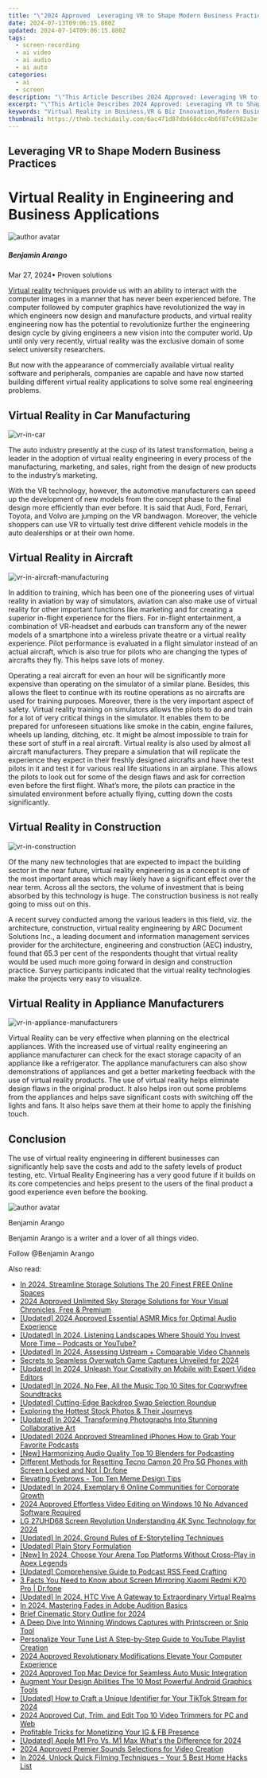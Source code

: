 ```yaml
---
title: "\"2024 Approved  Leveraging VR to Shape Modern Business Practices\""
date: 2024-07-13T09:06:15.880Z
updated: 2024-07-14T09:06:15.880Z
tags: 
  - screen-recording
  - ai video
  - ai audio
  - ai auto
categories: 
  - ai
  - screen
description: "\"This Article Describes 2024 Approved: Leveraging VR to Shape Modern Business Practices\""
excerpt: "\"This Article Describes 2024 Approved: Leveraging VR to Shape Modern Business Practices\""
keywords: "Virtual Reality in Business,VR & Biz Innovation,Modern Business via VR,Shaping Business with VR,VR Transforming Business,VR for Business Practices,VR Impact on Modern Work"
thumbnail: https://thmb.techidaily.com/6ac471d87db668dcc4b6f87c6982a3ef4bb37e3fbffe0068ce8a47124a8a8199.jpg
---
```


## Leveraging VR to Shape Modern Business Practices

# Virtual Reality in Engineering and Business Applications

![author avatar](https://images.wondershare.com/filmora/article-images/benjamin-arango-author.jpg)

##### Benjamin Arango

 Mar 27, 2024• Proven solutions

[Virtual reality](https://tools.techidaily.com/wondershare/filmora/download/) techniques provide us with an ability to interact with the computer images in a manner that has never been experienced before. The computer followed by computer graphics have revolutionized the way in which engineers now design and manufacture products, and virtual reality engineering now has the potential to revolutionize further the engineering design cycle by giving engineers a new vision into the computer world. Up until only very recently, virtual reality was the exclusive domain of some select university researchers.

 But now with the appearance of commercially available virtual reality software and peripherals, companies are capable and have now started building different virtual reality applications to solve some real engineering problems.

## Virtual Reality in Car Manufacturing

![vr-in-car](https://images.wondershare.com/filmora/article-images/vr-in-car.jpg)

 The auto industry presently at the cusp of its latest transformation, being a leader in the adoption of virtual reality engineering in every process of the manufacturing, marketing, and sales, right from the design of new products to the industry’s marketing.

 With the VR technology, however, the automotive manufacturers can speed up the development of new models from the concept phase to the final design more efficiently than ever before. It is said that Audi, Ford, Ferrari, Toyota, and Volvo are jumping on the VR bandwagon. Moreover, the vehicle shoppers can use VR to virtually test drive different vehicle models in the auto dealerships or at their own home.

## Virtual Reality in Aircraft

![vr-in-aircraft-manufacturing](https://images.wondershare.com/filmora/article-images/vr-in-aircraft-manufacturing.jpg)

 In addition to training, which has been one of the pioneering uses of virtual reality in aviation by way of simulators, aviation can also make use of virtual reality for other important functions like marketing and for creating a superior in-flight experience for the fliers. For in-flight entertainment, a combination of VR-headset and earbuds can transform any of the newer models of a smartphone into a wireless private theatre or a virtual reality experience. Pilot performance is evaluated in a flight simulator instead of an actual aircraft, which is also true for pilots who are changing the types of aircrafts they fly. This helps save lots of money.

 Operating a real aircraft for even an hour will be significantly more expensive than operating on the simulator of a similar plane. Besides, this allows the fleet to continue with its routine operations as no aircrafts are used for training purposes. Moreover, there is the very important aspect of safety. Virtual reality training on simulators allows the pilots to do and train for a lot of very critical things in the simulator. It enables them to be prepared for unforeseen situations like smoke in the cabin, engine failures, wheels up landing, ditching, etc. It might be almost impossible to train for these sort of stuff in a real aircraft. Virtual reality is also used by almost all aircraft manufacturers. They prepare a simulation that will replicate the experience they expect in their freshly designed aircrafts and have the test pilots in it and test it for various real life situations in an airplane. This allows the pilots to look out for some of the design flaws and ask for correction even before the first flight. What’s more, the pilots can practice in the simulated environment before actually flying, cutting down the costs significantly.

## Virtual Reality in Construction

![vr-in-construction](https://images.wondershare.com/filmora/article-images/vr-in-construction.jpg)

 Of the many new technologies that are expected to impact the building sector in the near future, virtual reality engineering as a concept is one of the most important areas which may likely have a significant effect over the near term. Across all the sectors, the volume of investment that is being absorbed by this technology is huge. The construction business is not really going to miss out on this.

 A recent survey conducted among the various leaders in this field, viz. the architecture, construction, virtual reality engineering by ARC Document Solutions Inc., a leading document and information management services provider for the architecture, engineering and construction (AEC) industry, found that 65.3 per cent of the respondents thought that virtual reality would be used much more going forward in design and construction practice. Survey participants indicated that the virtual reality technologies make the projects very easy to visualize.

## Virtual Reality in Appliance Manufacturers

![vr-in-appliance-manufacturers](https://images.wondershare.com/filmora/article-images/vr-in-appliance-manufacturers.jpg)

 Virtual Reality can be very effective when planning on the electrical appliances. With the increased use of virtual reality engineering an appliance manufacturer can check for the exact storage capacity of an appliance like a refrigerator. The appliance manufacturers can also show demonstrations of appliances and get a better marketing feedback with the use of virtual reality products. The use of virtual reality helps eliminate design flaws in the original product. It also helps iron out some problems from the appliances and helps save significant costs with switching off the lights and fans. It also helps save them at their home to apply the finishing touch.

## Conclusion

The use of virtual reality engineering in different businesses can significantly help save the costs and add to the safety levels of product testing, etc. Virtual Reality Engineering has a very good future if it builds on its core competencies and helps present to the users of the final product a good experience even before the booking.

![author avatar](https://images.wondershare.com/filmora/article-images/benjamin-arango-author.jpg)

Benjamin Arango

Benjamin Arango is a writer and a lover of all things video.

Follow @Benjamin Arango


<ins class="adsbygoogle"
     style="display:block"
     data-ad-format="autorelaxed"
     data-ad-client="ca-pub-7571918770474297"
     data-ad-slot="1223367746"></ins>



<ins class="adsbygoogle"
     style="display:block"
     data-ad-client="ca-pub-7571918770474297"
     data-ad-slot="8358498916"
     data-ad-format="auto"
     data-full-width-responsive="true"></ins>




<span class="atpl-alsoreadstyle">Also read:</span>
<div><ul>
<li><a href="https://fox-glue.techidaily.com/in-2024-streamline-storage-solutions-the-20-finest-free-online-spaces/"><u>In 2024, Streamline Storage Solutions  The 20 Finest FREE Online Spaces</u></a></li>
<li><a href="https://fox-glue.techidaily.com/2024-approved-unlimited-sky-storage-solutions-for-your-visual-chronicles-free-and-premium/"><u>2024 Approved  Unlimited Sky Storage Solutions for Your Visual Chronicles, Free & Premium</u></a></li>
<li><a href="https://facebook-video-share.techidaily.com/updated-2024-approved-essential-asmr-mics-for-optimal-audio-experience/"><u>[Updated] 2024 Approved  Essential ASMR Mics for Optimal Audio Experience</u></a></li>
<li><a href="https://fox-glue.techidaily.com/updated-in-2024-listening-landscapes-where-should-you-invest-more-time-podcasts-or-youtube/"><u>[Updated] In 2024, Listening Landscapes  Where Should You Invest More Time – Podcasts or YouTube?</u></a></li>
<li><a href="https://fox-glue.techidaily.com/updated-in-2024-assessing-ustream-plus-comparable-video-channels/"><u>[Updated] In 2024, Assessing Ustream + Comparable Video Channels</u></a></li>
<li><a href="https://on-screen-recording.techidaily.com/secrets-to-seamless-overwatch-game-captures-unveiled-for-2024/"><u>Secrets to Seamless Overwatch Game Captures Unveiled for 2024</u></a></li>
<li><a href="https://snapchat-videos.techidaily.com/updated-in-2024-unleash-your-creativity-on-mobile-with-expert-video-editors/"><u>[Updated] In 2024, Unleash Your Creativity on Mobile with Expert Video Editors</u></a></li>
<li><a href="https://fox-glue.techidaily.com/updated-in-2024-no-fee-all-the-music-top-10-sites-for-coprwyfree-soundtracks/"><u>[Updated] In 2024, No Fee, All the Music  Top 10 Sites for Coprwyfree Soundtracks</u></a></li>
<li><a href="https://fox-glue.techidaily.com/updated-cutting-edge-backdrop-swap-selection-roundup/"><u>[Updated] Cutting-Edge Backdrop Swap Selection Roundup</u></a></li>
<li><a href="https://fox-glue.techidaily.com/exploring-the-hottest-stock-photos-and-their-journeys/"><u>Exploring the Hottest Stock Photos & Their Journeys</u></a></li>
<li><a href="https://fox-glue.techidaily.com/updated-in-2024-transforming-photographs-into-stunning-collaborative-art/"><u>[Updated] In 2024, Transforming Photographs Into Stunning Collaborative Art</u></a></li>
<li><a href="https://fox-glue.techidaily.com/updated-2024-approved-streamlined-iphones-how-to-grab-your-favorite-podcasts/"><u>[Updated] 2024 Approved  Streamlined iPhones  How to Grab Your Favorite Podcasts</u></a></li>
<li><a href="https://some-knowledge.techidaily.com/new-harmonizing-audio-quality-top-10-blenders-for-podcasting/"><u>[New] Harmonizing Audio Quality  Top 10 Blenders for Podcasting</u></a></li>
<li><a href="https://techidaily.com/different-methods-for-resetting-tecno-camon-20-pro-5g-phones-with-screen-locked-and-not-drfone-by-drfone-reset-android-reset-android/"><u>Different Methods for Resetting Tecno Camon 20 Pro 5G Phones with Screen Locked and Not | Dr.fone</u></a></li>
<li><a href="https://fox-glue.techidaily.com/elevating-eyebrows-top-ten-meme-design-tips/"><u>Elevating Eyebrows - Top Ten Meme Design Tips</u></a></li>
<li><a href="https://fox-glue.techidaily.com/updated-in-2024-exemplary-6-online-communities-for-corporate-growth/"><u>[Updated] In 2024, Exemplary 6 Online Communities for Corporate Growth</u></a></li>
<li><a href="https://fox-glue.techidaily.com/2024-approved-effortless-video-editing-on-windows-10-no-advanced-software-required/"><u>2024 Approved  Effortless Video Editing on Windows 10  No Advanced Software Required</u></a></li>
<li><a href="https://fox-glue.techidaily.com/lg-27uhd68-screen-revolution-understanding-4k-sync-technology-for-2024/"><u>LG 27UHD68 Screen Revolution  Understanding 4K Sync Technology for 2024</u></a></li>
<li><a href="https://fox-glue.techidaily.com/updated-in-2024-ground-rules-of-e-storytelling-techniques/"><u>[Updated] In 2024, Ground Rules of E-Storytelling Techniques</u></a></li>
<li><a href="https://fox-glue.techidaily.com/updated-plain-story-formulation/"><u>[Updated] Plain Story Formulation</u></a></li>
<li><a href="https://screen-mirroring-recording.techidaily.com/new-in-2024-choose-your-arena-top-platforms-without-cross-play-in-apex-legends/"><u>[New] In 2024, Choose Your Arena  Top Platforms Without Cross-Play in Apex Legends</u></a></li>
<li><a href="https://fox-glue.techidaily.com/updated-comprehensive-guide-to-podcast-rss-feed-crafting/"><u>[Updated] Comprehensive Guide to Podcast RSS Feed Crafting</u></a></li>
<li><a href="https://screen-mirror.techidaily.com/3-facts-you-need-to-know-about-screen-mirroring-xiaomi-redmi-k70-pro-drfone-by-drfone-android/"><u>3 Facts You Need to Know about Screen Mirroring Xiaomi Redmi K70 Pro | Dr.fone</u></a></li>
<li><a href="https://fox-glue.techidaily.com/updated-in-2024-htc-vive-a-gateway-to-extraordinary-virtual-realms/"><u>[Updated] In 2024, HTC Vive  A Gateway to Extraordinary Virtual Realms</u></a></li>
<li><a href="https://fox-glue.techidaily.com/in-2024-mastering-fades-in-adobe-audition-basics/"><u>In 2024, Mastering Fades in Adobe Audition Basics</u></a></li>
<li><a href="https://fox-glue.techidaily.com/brief-cinematic-story-outline-for-2024/"><u>Brief Cinematic Story Outline for 2024</u></a></li>
<li><a href="https://windows11.techidaily.com/a-deep-dive-into-winning-windows-captures-with-printscreen-or-snip-tool/"><u>A Deep Dive Into Winning Windows Captures with Printscreen or Snip Tool</u></a></li>
<li><a href="https://youtube-clips.techidaily.com/personalize-your-tune-list-a-step-by-step-guide-to-youtube-playlist-creation/"><u>Personalize Your Tune List  A Step-by-Step Guide to YouTube Playlist Creation</u></a></li>
<li><a href="https://fox-glue.techidaily.com/2024-approved-revolutionary-modifications-elevate-your-computer-experience/"><u>2024 Approved  Revolutionary Modifications  Elevate Your Computer Experience</u></a></li>
<li><a href="https://voice-adjusting.techidaily.com/2024-approved-top-mac-device-for-seamless-auto-music-integration/"><u>2024 Approved Top Mac Device for Seamless Auto Music Integration</u></a></li>
<li><a href="https://fox-glue.techidaily.com/augment-your-design-abilities-the-10-most-powerful-android-graphics-tools/"><u>Augment Your Design Abilities  The 10 Most Powerful Android Graphics Tools</u></a></li>
<li><a href="https://tiktok-clips.techidaily.com/updated-how-to-craft-a-unique-identifier-for-your-tiktok-stream-for-2024/"><u>[Updated] How to Craft a Unique Identifier for Your TikTok Stream for 2024</u></a></li>
<li><a href="https://ai-vdieo-software.techidaily.com/2024-approved-cut-trim-and-edit-top-10-video-trimmers-for-pc-and-web/"><u>2024 Approved Cut, Trim, and Edit Top 10 Video Trimmers for PC and Web</u></a></li>
<li><a href="https://facebook.techidaily.com/profitable-tricks-for-monetizing-your-ig-and-fb-presence/"><u>Profitable Tricks for Monetizing Your IG & FB Presence</u></a></li>
<li><a href="https://fox-glue.techidaily.com/updated-apple-m1-pro-vs-m1-max-whats-the-difference-for-2024/"><u>[Updated] Apple M1 Pro Vs. M1 Max  What's the Difference for 2024</u></a></li>
<li><a href="https://fox-glue.techidaily.com/2024-approved-premier-sounds-selections-for-video-creation/"><u>2024 Approved  Premier Sounds Selections for Video Creation</u></a></li>
<li><a href="https://fox-glue.techidaily.com/in-2024-unlock-quick-filming-techniques-your-5-best-home-hacks-list/"><u>In 2024, Unlock Quick Filming Techniques – Your 5 Best Home Hacks List</u></a></li>
</ul></div>
